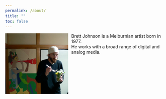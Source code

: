 ```yaml
---
permalink: /about/
title: ""
toc: false
---
```


<p>
<img src="/assets/images/moc_4.jpg" width="200" align="left" style="float:left; padding-right:10px">
Brett Johnson is a Melburnian artist born in 1977.
<br />He works with a broad range of digital and analog media.
</p>
